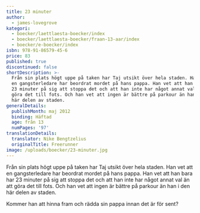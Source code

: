 ```yaml
---
title: 23 minuter
author:
  - james-lovegrove
kategori:
  - boecker/laettlaesta-boecker/index
  - boecker/laettlaesta-boecker/fraan-13-aar/index
  - boecker/e-boecker/index
isbn: 978-91-86579-45-6
price: 83
published: true
discontinued: false
shortDescription: >-
  Från sin plats högt uppe på taken har Taj utsikt över hela staden. Han vet att
  en gangsterledare har beordrat mordet på hans pappa. Han vet att han bara har
  23 minuter på sig att stoppa det och att han inte har något annat val än att
  göra det till fots. Och han vet att ingen är bättre på parkour än han i den
  här delen av staden.
generalDetails:
  publishMonth: maj 2012
  binding: Häftad
  age: från 13
  numPages: '97'
translationDetails:
  translator: Nike Bengtzelius
  originalTitle: Freerunner
image: /uploads/boecker/23-minuter.jpg
---
```

Från sin plats högt uppe på taken har Taj utsikt över hela staden. Han vet att en gangsterledare har beordrat mordet på hans pappa. Han vet att han bara har 23 minuter på sig att stoppa det och att han inte har något annat val än att göra det till fots. Och han vet att ingen är bättre på parkour än han i den här delen av staden.

Kommer han att hinna fram och rädda sin pappa innan det är för sent?
